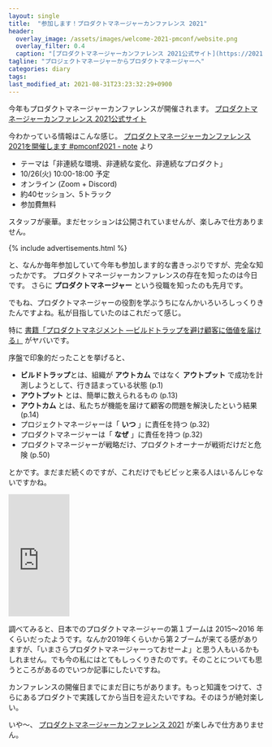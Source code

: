 ```yaml
---
layout: single
title:  "参加します！プロダクトマネージャーカンファレンス 2021"
header:
  overlay_image: /assets/images/welcome-2021-pmconf/website.png
  overlay_filter: 0.4
  caption: "[プロダクトマネージャーカンファレンス 2021公式サイト](https://2021.pmconf.jp/) より"
tagline: "プロジェクトマネージャーからプロダクトマネージャーへ"
categories: diary
tags:
last_modified_at: 2021-08-31T23:23:32:29+0900
---
```

今年もプロダクトマネージャーカンファレンスが開催されます。
[プロダクトマネージャーカンファレンス 2021公式サイト](https://2021.pmconf.jp/)

今わかっている情報はこんな感じ。
[プロダクトマネージャーカンファレンス2021を開催します #pmconf2021 - note](https://note.com/pmconfjp/n/nc50c4af686dd?fbclid=IwAR0rmuBsRvLJwVJLewbeiVWfqs1zAmA1NgFqduAOffl0Biy4P3TSe1HB8JU) より
- テーマは「非連続な環境、非連続な変化、非連続なプロダクト」
- 10/26(火) 10:00-18:00 予定
- オンライン (Zoom + Discord)
- 約40セッション、5トラック
- 参加費無料

スタッフが豪華。まだセッションは公開されていませんが、楽しみで仕方ありません。

{% include advertisements.html %}

と、なんか毎年参加していて今年も参加します的な書きっぷりですが、完全な知ったかです。
プロダクトマネージャーカンファレンスの存在を知ったのは今日です。
さらに **プロダクトマネージャー** という役職を知ったのも先月です。

でもね、プロダクトマネージャーの役割を学ぶうちになんかいろいろしっくりきたんですよね。私が目指していたのはこれだって感じ。

特に [書籍「プロダクトマネジメント ―ビルドトラップを避け顧客に価値を届ける」](https://amzn.to/3t2kaN0) がヤバいです。

序盤で印象的だったことを挙げると、

- **ビルドトラップ**とは、組織が **アウトカム** ではなく **アウトプット** で成功を計測しようとして、行き詰まっている状態 (p.1)
- **アウトプット** とは、簡単に数えられるもの (p.13)
- **アウトカム** とは、私たちが機能を届けて顧客の問題を解決したという結果 (p.14)
- プロジェクトマネージャーは「 **いつ** 」に責任を持つ (p.32)
- プロダクトマネージャーは「 **なぜ** 」に責任を持つ (p.32)
- プロダクトマネージャーが戦略だけ、プロダクトオーナーが戦術だけだと危険 (p.50)

とかです。まだまだ続くのですが、これだけでもビビッと来る人はいるんじゃないですかね。

<iframe style="width:120px;height:240px;" marginwidth="0" marginheight="0" scrolling="no" frameborder="0" src="https://rcm-fe.amazon-adsystem.com/e/cm?ref=qf_sp_asin_til&t=takaokouji-22&m=amazon&o=9&p=8&l=as1&IS2=1&detail=1&asins=4873119251&linkId=e73baee88214cf003eafe109b2d0f4b6&bc1=000000&amp;lt1=_blank&fc1=333333&lc1=0066c0&bg1=ffffff&f=ifr">
    </iframe>

調べてみると、日本でのプロダクトマネージャーの第１ブームは 2015〜2016 年くらいだったようです。なんか2019年くらいから第２ブームが来てる感がありますが、「いまさらプロダクトマネージャーっておせーよ」と思う人もいるかもしれません。でも今の私にはとてもしっくりきたのです。そのことについても思うところがあるのでいつか記事にしたいですね。

カンファレンスの開催日までにまだ日にちがあります。もっと知識をつけて、さらにあるプロダクトで実践してから当日を迎えたいですね。そのほうが絶対楽しい。

いや〜、 [プロダクトマネージャーカンファレンス 2021](https://2021.pmconf.jp/) が楽しみで仕方ありません。
